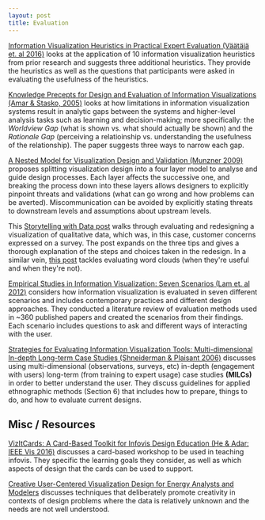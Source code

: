 ```yaml
---
layout: post
title: Evaluation
---
```

[Information Visualization Heuristics in Practical Expert Evaluation (Väätäjä et. al 2016)](https://dl.acm.org/citation.cfm?doid=2993901.2993918) looks at the application of 10 information visualization heuristics from prior research and suggests three additional heuristics. They provide the heuristics as well as the questions that participants were asked in evaluating the usefulness of the heuristics.

[Knowledge Precepts for Design and Evaluation of Information Visualizations (Amar & Stasko, 2005)](https://www.cc.gatech.edu/~john.stasko/papers/tvcg05.pdf) looks at how limitations in information visualization systems result in analytic gaps between the systems and higher-level analysis tasks such as learning and decision-making; more specifically: the _Worldview Gap_ (what is shown vs. what should actually be shown) and the _Rationale Gap_ (perceiving a relatioinship vs. understanding the usefulness of the relationship). The paper suggests three ways to narrow each gap.

[A Nested Model for Visualization Design and Validation (Munzner 2009)](http://www.cs.ubc.ca/labs/imager/tr/2009/NestedModel/NestedModel.pdf) proposes splitting visualization design into a four layer model to analyse and guide design processes. Each layer affects the successive one, and breaking the process down into these layers allows designers to explicitly pinpoint threats and validations (what can go wrong and how problems can be averted). Miscommunication can be avoided by explicitly stating threats to downstream levels and assumptions about upstream levels.

This [Storytelling with Data post](http://www.storytellingwithdata.com/blog/2018/10/10/three-tips-for-storytelling-with-qualitative-data) walks through evaluating and redesigning a visualization of qualitative data, which was, in this case, customer concerns expressed on a survey. The post expands on the three tips and gives a thorough explanation of the steps and choices taken in the redesign. In a similar vein, [this post](https://www.storytellingwithdata.com/blog/2012/08/evaluating-word-clouds) tackles evaluating word clouds (when they're useful and when they're not).

[Empirical Studies in Information Visualization: Seven Scenarios (Lam et. al 2012)](https://hal.inria.fr/file/index/docid/932606/filename/Lam_2012_ESI.pdf) considers how information visualization is evaluated in seven different scenarios and includes contemporary practices and different design approaches. They conducted a literature review of evaluation methods used in ~360 published papers and created the scenarios from their findings. Each scenario includes questions to ask and different ways of interacting with the user.


[Strategies for Evaluating Information Visualization Tools:
Multi-dimensional In-depth Long-term Case Studies (Shneiderman & Plaisant 2006)](https://www.cs.umd.edu/users/ben/papers/Shneiderman2006Strategies.pdf) discusses using multi-dimensional (observations, surveys, etc) in-depth (engagement with users) long-term (from training to expert usage) case studies **(MILCs)** in order to better understand the user. They discuss guidelines for applied ethnographic methods (Section 6) that includes how to prepare, things to do, and how to evaluate current designs.

## Misc / Resources
[VizItCards: A Card-Based Toolkit for Infovis Design Education (He & Adar: IEEE Vis 2016)](http://cond.org/vizitcards.pdf) discusses a card-based workshop to be used in teaching infovis. They specific the learning goals they consider, as well as which aspects of design that the cards can be used to support.

[Creative User-Centered Visualization Design for Energy Analysts and Modelers](http://openaccess.city.ac.uk/2618/5/Goodwin-preprint.pdf) discusses techniques that deliberately promote creativity in contexts of design problems where the data is relatively unknown and the needs are not well understood.